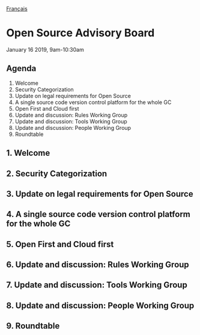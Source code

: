 [Français](https://github.com/canada-ca/OS-Advisory_Conseil-SO/blob/master/fr/Rencontres/2019-01-16.md#conseil-consultatif-les-sources-ouvertes)

# Open Source Advisory Board 
January 16 2019, 9am-10:30am

## Agenda 
1. Welcome 
2. Security Categorization 
3. Update on legal requirements for Open Source 
4. A single source code version control platform for the whole GC
5. Open First and Cloud first 
6. Update and discussion: Rules Working Group 
7. Update and discussion: Tools Working Group
8. Update and discussion: People Working Group 
9. Roundtable 

## 1. Welcome 

## 2. Security Categorization

## 3. Update on legal requirements for Open Source

## 4. A single source code version control platform for the whole GC

## 5. Open First and Cloud first 

## 6. Update and discussion: Rules Working Group 

## 7. Update and discussion: Tools Working Group

## 8. Update and discussion: People Working Group 

## 9. Roundtable 
